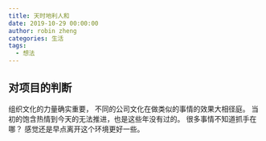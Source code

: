 ```yaml
---
title: 天时地利人和
date: 2019-10-29 00:00:00
author: robin zheng
categories: 生活
tags:
  - 想法
---
```

## 对项目的判断

组织文化的力量确实重要， 不同的公司文化在做类似的事情的效果大相径庭。
当初的饱含热情到今天的无法推进，也是这些年没有过的。
很多事情不知道抓手在哪？ 感觉还是早点离开这个环境更好一些。